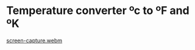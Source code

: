 # Temperature converter ºc to ºF and ºK


[screen-capture.webm](https://user-images.githubusercontent.com/127841235/227539698-bdd98a43-d448-4f49-8084-b7b9692986d1.webm)
